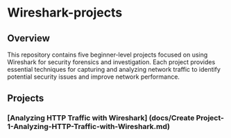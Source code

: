 # Wireshark-projects

## Overview

This repository contains five beginner-level projects focused on using Wireshark for security forensics and investigation. Each project provides essential techniques for capturing and analyzing network traffic to identify potential security issues and improve network performance.

## Projects

### [Analyzing HTTP Traffic with Wireshark] (docs/Create Project-1-Analyzing-HTTP-Traffic-with-Wireshark.md)

